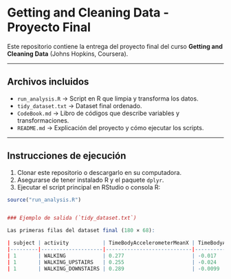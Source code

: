 

# Getting and Cleaning Data - Proyecto Final

Este repositorio contiene la entrega del proyecto final del curso **Getting and Cleaning Data** (Johns Hopkins, Coursera).

---

## Archivos incluidos

- `run_analysis.R` → Script en R que limpia y transforma los datos.  
- `tidy_dataset.txt` → Dataset final ordenado.  
- `CodeBook.md` → Libro de códigos que describe variables y transformaciones.  
- `README.md` → Explicación del proyecto y cómo ejecutar los scripts.  

---

## Instrucciones de ejecución

1. Clonar este repositorio o descargarlo en su computadora.  
2. Asegurarse de tener instalado R y el paquete `dplyr`.  
3. Ejecutar el script principal en RStudio o consola R:  

```r
source("run_analysis.R")


### Ejemplo de salida (`tidy_dataset.txt`)

Las primeras filas del dataset final (180 × 68):

| subject | activity           | TimeBodyAccelerometerMeanX | TimeBodyAccelerometerMeanY | TimeBodyAccelerometerMeanZ | TimeBodyAccelerometerSTDX |
|---------|--------------------|----------------------------|----------------------------|----------------------------|---------------------------|
| 1       | WALKING            | 0.277                      | -0.017                     | -0.111                     | -0.284                    |
| 1       | WALKING_UPSTAIRS   | 0.255                      | -0.024                     | -0.097                     | -0.355                    |
| 1       | WALKING_DOWNSTAIRS | 0.289                      | -0.0099                    | -0.108                     |  0.030                    |

